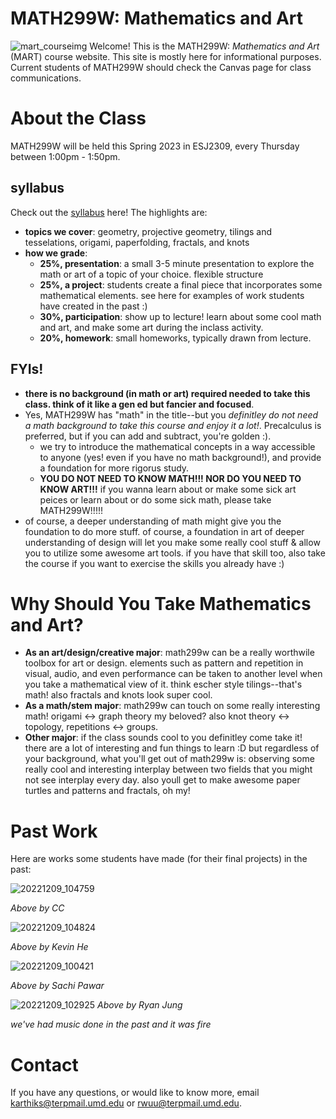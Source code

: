 # MATH299W: Mathematics and Art
![mart_courseimg](https://user-images.githubusercontent.com/45301066/213841144-48479980-b5f5-495c-9d65-b87163b08e65.jpg)
Welcome! This is the MATH299W: _Mathematics and Art_ (MART) course website. This site is mostly here for informational purposes. Current students of MATH299W should check the Canvas page for class communications. 

# About the Class
MATH299W will be held this Spring 2023 in ESJ2309, every Thursday between 1:00pm - 1:50pm. 

## syllabus
Check out the [syllabus](https://docs.google.com/document/d/10lPdbCKJwJJ2NltWgZfxtPOLgljoapVZaiCwpV0Hadk/edit) here! The highlights are: 
- **topics we cover**: geometry, projective geometry, tilings and tesselations, origami, paperfolding, fractals, and knots 
- **how we grade**: 
  - **25%, presentation**: a small 3-5 minute presentation to explore the math or art of a topic of your choice. flexible structure
  - **25%, a project**: students create a final piece that incorporates some mathematical elements. see here for examples of work students have created in the past :) 
  - **30%, participation**: show up to lecture! learn about some cool math and art, and make some art during the inclass activity. 
  - **20%, homework**: small homeworks, typically drawn from lecture. 

## FYIs!
- **there is no background (in math or art) required needed to take this class. think of it like a gen ed but fancier and focused**. 
- Yes, MATH299W has "math" in the title--but you *definitley do not need a math background to take this course and enjoy it a lot!*. Precalculus is preferred, but if you can add and subtract, you're golden :). 
  * we try to introduce the mathematical concepts in a way accessible to anyone (yes! even if you have no math background!), and provide a foundation for more rigorus study. 
  * **YOU DO NOT NEED TO KNOW MATH!!! NOR DO YOU NEED TO KNOW ART!!!** if you wanna learn about or make some sick art peices or learn about or do some sick math, please take MATH299W!!!!! 
- of course, a deeper understanding of math might give you the foundation to do more stuff. of course, a foundation in art of deeper understanding of design will let you make some really cool stuff & allow you to utilize some awesome art tools. if you have that skill too, also take the course if you want to exercise the skills you already have :) 

# Why Should You Take Mathematics and Art?
- **As an art/design/creative major**: math299w can be a really worthwile toolbox for art or design. elements such as pattern and repetition in visual, audio, and even performance can be taken to another level when you take a mathematical view of it. think escher style tilings--that's math! also fractals and knots look super cool. 
- **As a math/stem major**: math299w can touch on some really interesting math! origami <-> graph theory my beloved? also knot theory <-> topology, repetitions <-> groups. 
- **Other major**: if the class sounds cool to you definitley come take it! there are a lot of interesting and fun things to learn :D 
but regardless of your background, what you'll get out of math299w is: observing some really cool and interesting interplay between two fields that you might not see interplay every day. also youll get to make awesome paper turtles and patterns and fractals, oh my! 

# Past Work 
Here are works some students have made (for their final projects) in the past: 

![20221209_104759](https://user-images.githubusercontent.com/45301066/213841823-7b3a8a99-2384-407a-887a-4ffa838fbf5b.jpg)

_Above by CC_

![20221209_104824](https://user-images.githubusercontent.com/45301066/213841837-58a6633a-c621-42fa-ab26-8bfdf059ea04.jpg)

_Above by Kevin He_

![20221209_100421](https://user-images.githubusercontent.com/45301066/213841860-c172ec9e-4704-4462-ae65-d92d9c3b3156.jpg)

_Above by Sachi Pawar_

![20221209_102925](https://user-images.githubusercontent.com/45301066/213841869-3237ccff-b2c2-4fa7-8019-505d65046d48.jpg)
_Above by Ryan Jung_

_we've had music done in the past and it was fire_
  
# Contact 
If you have any questions, or would like to know more, email karthiks@terpmail.umd.edu or rwuu@terpmail.umd.edu. 

